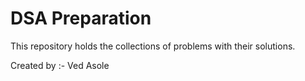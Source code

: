 # DSA Preparation

This repository holds the collections of problems with their solutions.


Created by :-
Ved Asole
